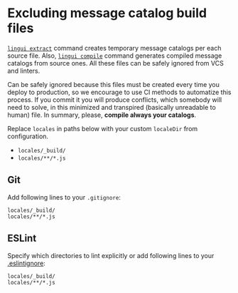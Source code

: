 # Excluding message catalog build files

[`lingui extract`](/docs/ref/cli.md#extract) command creates temporary message catalogs per each source file. Also, [`lingui compile`](/docs/ref/cli.md#compile) command generates compiled message catalogs from source ones. All these files can be safely ignored from VCS and linters.

Can be safely ignored because this files must be created every time you deploy to production, so we encourage to use CI methods to automatize this process. If you commit it you will produce conflicts, which somebody will need to solve, in this minimized and transpired (basically unreadable to human) file. In summary, please, **compile always your catalogs**.

Replace `locales` in paths below with your custom `localeDir` from configuration.

-   `locales/_build/`
-   `locales/**/*.js`

## Git

Add following lines to your `.gitignore`:

```ignore title=".gitignore"
locales/_build/
locales/**/*.js
```

## ESLint

Specify which directories to lint explicitly or add following lines to your [.eslintignore](https://eslint.org/docs/user-guide/configuring#ignoring-files-and-directories):

```ignore title=".eslintignore"
locales/_build/
locales/**/*.js
```

